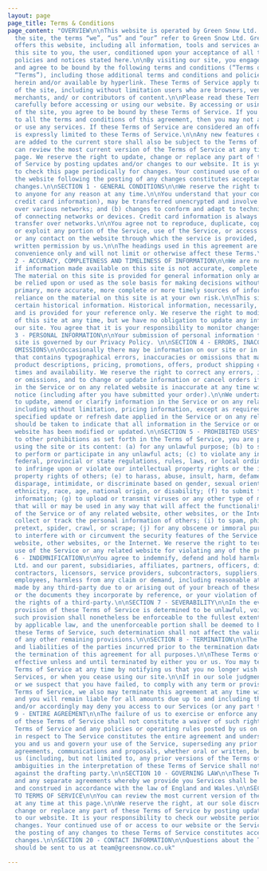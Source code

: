 ```yaml
---
layout: page
page_title: Terms & Conditions
page_content: "OVERVIEW\n\nThis website is operated by Green Snow Ltd. Throughout
  the site, the terms “we”, “us” and “our” refer to Green Snow Ltd. Green Snow Ltd.
  offers this website, including all information, tools and services available from
  this site to you, the user, conditioned upon your acceptance of all terms, conditions,
  policies and notices stated here.\n\nBy visiting our site, you engage in our “Service”
  and agree to be bound by the following terms and conditions (“Terms of Service”,
  “Terms”), including those additional terms and conditions and policies referenced
  herein and/or available by hyperlink. These Terms of Service apply to all users
  of the site, including without limitation users who are browsers, vendors, customers,
  merchants, and/ or contributors of content.\n\nPlease read these Terms of Service
  carefully before accessing or using our website. By accessing or using any part
  of the site, you agree to be bound by these Terms of Service. If you do not agree
  to all the terms and conditions of this agreement, then you may not access the website
  or use any services. If these Terms of Service are considered an offer, acceptance
  is expressly limited to these Terms of Service.\n\nAny new features or tools which
  are added to the current store shall also be subject to the Terms of Service. You
  can review the most current version of the Terms of Service at any time on this
  page. We reserve the right to update, change or replace any part of these Terms
  of Service by posting updates and/or changes to our website. It is your responsibility
  to check this page periodically for changes. Your continued use of or access to
  the website following the posting of any changes constitutes acceptance of those
  changes.\n\nSECTION 1 - GENERAL CONDITIONS\n\nWe reserve the right to refuse service
  to anyone for any reason at any time.\n\nYou understand that your content (not including
  credit card information), may be transferred unencrypted and involve (a) transmissions
  over various networks; and (b) changes to conform and adapt to technical requirements
  of connecting networks or devices. Credit card information is always encrypted during
  transfer over networks.\n\nYou agree not to reproduce, duplicate, copy, sell, resell
  or exploit any portion of the Service, use of the Service, or access to the Service
  or any contact on the website through which the service is provided, without express
  written permission by us.\n\nThe headings used in this agreement are included for
  convenience only and will not limit or otherwise affect these Terms.\n\nSECTION
  2 - ACCURACY, COMPLETENESS AND TIMELINESS OF INFORMATION\n\nWe are not responsible
  if information made available on this site is not accurate, complete or current.
  The material on this site is provided for general information only and should not
  be relied upon or used as the sole basis for making decisions without consulting
  primary, more accurate, more complete or more timely sources of information. Any
  reliance on the material on this site is at your own risk.\n\nThis site may contain
  certain historical information. Historical information, necessarily, is not current
  and is provided for your reference only. We reserve the right to modify the contents
  of this site at any time, but we have no obligation to update any information on
  our site. You agree that it is your responsibility to monitor changes to our site.\n\nSECTION
  3 - PERSONAL INFORMATION\n\nYour submission of personal information through the
  site is governed by our Privacy Policy. \n\nSECTION 4 - ERRORS, INACCURACIES AND
  OMISSIONS\n\nOccasionally there may be information on our site or in the Service
  that contains typographical errors, inaccuracies or omissions that may relate to
  product descriptions, pricing, promotions, offers, product shipping charges, transit
  times and availability. We reserve the right to correct any errors, inaccuracies
  or omissions, and to change or update information or cancel orders if any information
  in the Service or on any related website is inaccurate at any time without prior
  notice (including after you have submitted your order).\n\nWe undertake no obligation
  to update, amend or clarify information in the Service or on any related website,
  including without limitation, pricing information, except as required by law. No
  specified update or refresh date applied in the Service or on any related website,
  should be taken to indicate that all information in the Service or on any related
  website has been modified or updated.\n\nSECTION 5 - PROHIBITED USES\n\nIn addition
  to other prohibitions as set forth in the Terms of Service, you are prohibited from
  using the site or its content: (a) for any unlawful purpose; (b) to solicit others
  to perform or participate in any unlawful acts; (c) to violate any international,
  federal, provincial or state regulations, rules, laws, or local ordinances; (d)
  to infringe upon or violate our intellectual property rights or the intellectual
  property rights of others; (e) to harass, abuse, insult, harm, defame, slander,
  disparage, intimidate, or discriminate based on gender, sexual orientation, religion,
  ethnicity, race, age, national origin, or disability; (f) to submit false or misleading
  information; (g) to upload or transmit viruses or any other type of malicious code
  that will or may be used in any way that will affect the functionality or operation
  of the Service or of any related website, other websites, or the Internet; (h) to
  collect or track the personal information of others; (i) to spam, phish, pharm,
  pretext, spider, crawl, or scrape; (j) for any obscene or immoral purpose; or (k)
  to interfere with or circumvent the security features of the Service or any related
  website, other websites, or the Internet. We reserve the right to terminate your
  use of the Service or any related website for violating any of the prohibited uses.\n\nSECTION
  6 - INDEMNIFICATION\n\nYou agree to indemnify, defend and hold harmless Green Snow
  Ltd. and our parent, subsidiaries, affiliates, partners, officers, directors, agents,
  contractors, licensors, service providers, subcontractors, suppliers, interns and
  employees, harmless from any claim or demand, including reasonable attorneys’ fees,
  made by any third-party due to or arising out of your breach of these Terms of Service
  or the documents they incorporate by reference, or your violation of any law or
  the rights of a third-party.\n\nSECTION 7 - SEVERABILITY\n\nIn the event that any
  provision of these Terms of Service is determined to be unlawful, void or unenforceable,
  such provision shall nonetheless be enforceable to the fullest extent permitted
  by applicable law, and the unenforceable portion shall be deemed to be severed from
  these Terms of Service, such determination shall not affect the validity and enforceability
  of any other remaining provisions.\n\nSECTION 8 - TERMINATION\n\nThe obligations
  and liabilities of the parties incurred prior to the termination date shall survive
  the termination of this agreement for all purposes.\n\nThese Terms of Service are
  effective unless and until terminated by either you or us. You may terminate these
  Terms of Service at any time by notifying us that you no longer wish to use our
  Services, or when you cease using our site.\n\nIf in our sole judgment you fail,
  or we suspect that you have failed, to comply with any term or provision of these
  Terms of Service, we also may terminate this agreement at any time without notice
  and you will remain liable for all amounts due up to and including the date of termination;
  and/or accordingly may deny you access to our Services (or any part thereof).\n\nSECTION
  9 - ENTIRE AGREEMENT\n\nThe failure of us to exercise or enforce any right or provision
  of these Terms of Service shall not constitute a waiver of such right or provision.\n\nThese
  Terms of Service and any policies or operating rules posted by us on this site or
  in respect to The Service constitutes the entire agreement and understanding between
  you and us and govern your use of the Service, superseding any prior or contemporaneous
  agreements, communications and proposals, whether oral or written, between you and
  us (including, but not limited to, any prior versions of the Terms of Service).\n\nAny
  ambiguities in the interpretation of these Terms of Service shall not be construed
  against the drafting party.\n\nSECTION 10 - GOVERNING LAW\n\nThese Terms of Service
  and any separate agreements whereby we provide you Services shall be governed by
  and construed in accordance with the law of England and Wales.\n\nSECTION 11 - CHANGES
  TO TERMS OF SERVICE\n\nYou can review the most current version of the Terms of Service
  at any time at this page.\n\nWe reserve the right, at our sole discretion, to update,
  change or replace any part of these Terms of Service by posting updates and changes
  to our website. It is your responsibility to check our website periodically for
  changes. Your continued use of or access to our website or the Service following
  the posting of any changes to these Terms of Service constitutes acceptance of those
  changes.\n\nSECTION 20 - CONTACT INFORMATION\n\nQuestions about the Terms of Service
  should be sent to us at team@greensnow.co.uk"

---
```

